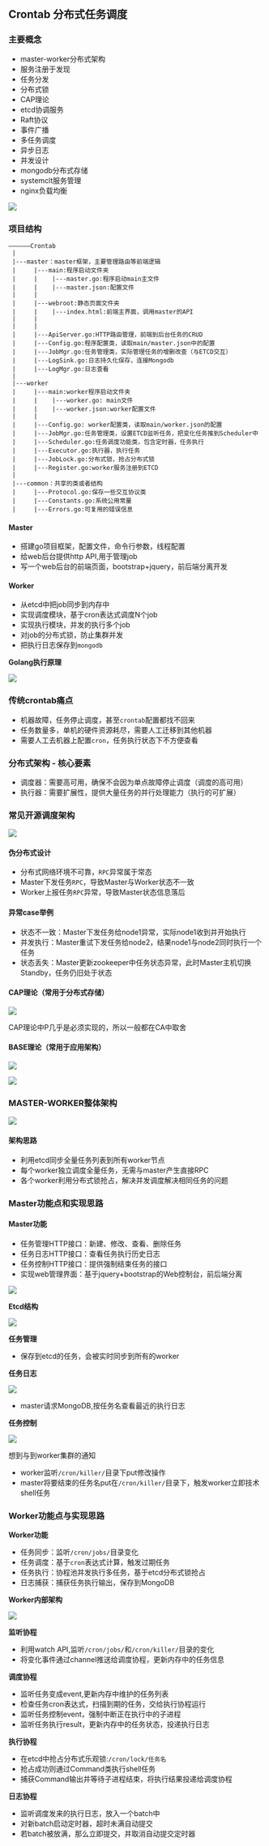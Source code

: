 ## Crontab 分布式任务调度

### 主要概念

- master-worker分布式架构
- 服务注册于发现
- 任务分发
- 分布式锁
- CAP理论
- etcd协调服务
- Raft协议
- 事件广播
- 多任务调度
- 异步日志
- 并发设计
- mongodb分布式存储
- systemclt服务管理
- nginx负载均衡

![](https://kongjhong-image.oss-cn-beijing.aliyuncs.com/img/{517CB287-70CA-74B3-664A-9B2631C8E0DD}.jpg)

### 项目结构

```
——————Crontab
 |
 |---master：master框架，主要管理路由等前端逻辑
 |     |---main:程序启动文件夹
 |     |    |---master.go:程序启动main主文件
 |     |    |---master.json:配置文件
 |     |
 |     |---webroot:静态页面文件夹
 |     |    |---index.html:前端主界面，调用master的API
 |     |
 |     |
 |     |---ApiServer.go:HTTP路由管理，前端到后台任务的CRUD
 |     |---Config.go:程序配置类，读取main/master.json中的配置
 |     |---JobMgr.go:任务管理类，实际管理任务的增删改查（与ETCD交互）
 |     |---LogSink.go:日志持久化保存，连接Mongodb
 |     |---LogMgr.go:日志查看
 |
 |---worker
 |     |---main:worker程序启动文件夹
 |     |    |---worker.go: main文件
 |     |    |---worker.json:worker配置文件
 |     |
 |     |---Config.go: worker配置类，读取main/worker.json的配置
 |     |---JobMgr.go:任务管理类，设置ETCD监听任务，把变化任务推到Scheduler中
 |     |---Scheduler.go:任务调度功能类，包含定时器，任务执行
 |     |---Executor.go:执行器，执行任务
 |     |---JobLock.go:分布式锁，抢占分布式锁
 |     |---Register.go:worker服务注册到ETCD
 |
 |---common：共享的类或者结构
 |     |---Protocol.go:保存一些交互协议类
 |     |---Constants.go:系统公用常量
 |     |---Errors.go:可复用的错误信息

```

#### Master

- 搭建go项目框架，配置文件，命令行参数，线程配置
- 给web后台提供http API,用于管理job
- 写一个web后台的前端页面，bootstrap+jquery，前后端分离开发

#### Worker

- 从etcd中把job同步到内存中
- 实现调度模块，基于cron表达式调度N个job
- 实现执行模块，并发的执行多个job
- 对job的分布式锁，防止集群并发
- 把执行日志保存到`mongodb`



**Golang执行原理**

![](https://kongjhong-image.oss-cn-beijing.aliyuncs.com/img/{6AA88781-375D-16DA-E4B9-99EF7CBC2FAD}.jpg)

### 传统crontab痛点

- 机器故障，任务停止调度，甚至`crontab`配置都找不回来
- 任务数量多，单机的硬件资源耗尽，需要人工迁移到其他机器
- 需要人工去机器上配置`cron`，任务执行状态下不方便查看

### 分布式架构 - 核心要素

- 调度器：需要高可用，确保不会因为单点故障停止调度（调度的高可用）
- 执行器：需要扩展性，提供大量任务的并行处理能力（执行的可扩展）

### 常见开源调度架构

![](https://kongjhong-image.oss-cn-beijing.aliyuncs.com/img/20190805191629.png)

#### 伪分布式设计

- 分布式网络环境不可靠，`RPC`异常属于常态
- Master下发任务`RPC`，导致Master与Worker状态不一致
- Worker上报任务`RPC`异常，导致Master状态信息落后

#### 异常case举例

- 状态不一致：Master下发任务给node1异常，实际node1收到并开始执行
- 并发执行：Master重试下发任务给node2，结果node1与node2同时执行一个任务
- 状态丢失：Master更新zookeeper中任务状态异常，此时Master主机切换Standby，任务仍旧处于状态

#### CAP理论（常用于分布式存储）

![](https://kongjhong-image.oss-cn-beijing.aliyuncs.com/img/20190805192614.png)

CAP理论中P几乎是必须实现的，所以一般都在CA中取舍

#### BASE理论（常用于应用架构）

![](https://kongjhong-image.oss-cn-beijing.aliyuncs.com/img/20190805192958.png)

![](https://kongjhong-image.oss-cn-beijing.aliyuncs.com/img/20190805193127.png)

### MASTER-WORKER整体架构

![](https://kongjhong-image.oss-cn-beijing.aliyuncs.com/img/20190805195523.png)

#### 架构思路

- 利用etcd同步全量任务列表到所有worker节点
- 每个worker独立调度全量任务，无需与master产生直接RPC
- 各个worker利用分布式锁抢占，解决并发调度解决相同任务的问题

### Master功能点和实现思路

#### Master功能

- 任务管理HTTP接口：新建、修改、查看、删除任务
- 任务日志HTTP接口：查看任务执行历史日志
- 任务控制HTTP接口：提供强制结束任务的接口
- 实现web管理界面：基于jquery+bootstrap的Web控制台，前后端分离

![](https://kongjhong-image.oss-cn-beijing.aliyuncs.com/img/20190805200138.png)

**Etcd结构**

![](https://kongjhong-image.oss-cn-beijing.aliyuncs.com/img/20190805200203.png)

**任务管理**

- 保存到etcd的任务，会被实时同步到所有的worker

**任务日志**

![](https://kongjhong-image.oss-cn-beijing.aliyuncs.com/img/20190805200344.png)

- master请求MongoDB,按任务名查看最近的执行日志

**任务控制**

![](https://kongjhong-image.oss-cn-beijing.aliyuncs.com/img/20190805200440.png)

想到与到worker集群的通知

- worker监听`/cron/killer/`目录下put修改操作
- master将要结束的任务名put在`/cron/killer/`目录下，触发worker立即技术shell任务

### Worker功能点与实现思路

**Worker功能**

- 任务同步：监听`/cron/jobs/`目录变化
- 任务调度：基于`cron`表达式计算，触发过期任务
- 任务执行：协程池并发执行多任务，基于etcd分布式锁抢占
- 日志捕获：捕获任务执行输出，保存到MongoDB

**Worker内部架构**

![](https://kongjhong-image.oss-cn-beijing.aliyuncs.com/img/20190805201941.png)

**监听协程**

- 利用watch API,监听`/cron/jobs/`和`/cron/killer/`目录的变化
- 将变化事件通过channel推送给调度协程，更新内存中的任务信息

**调度协程**

- 监听任务变成event,更新内存中维护的任务列表
- 检查任务cron表达式，扫描到期的任务，交给执行协程运行
- 监听任务控制event，强制中断正在执行中的子进程
- 监听任务执行result，更新内存中的任务状态，投递执行日志

**执行协程**

- 在etcd中抢占分布式乐观锁:`/cron/lock/任务名`
- 抢占成功则通过Command类执行shell任务
- 捕获Command输出并等待子进程结束，将执行结果投递给调度协程

**日志协程**

- 监听调度发来的执行日志，放入一个batch中
- 对新batch启动定时器，超时未满自动提交
- 若batch被放满，那么立即提交，并取消自动提交定时器







